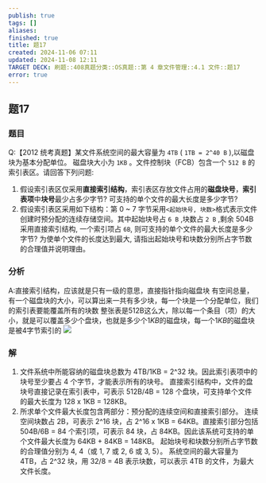 ```yaml
---
publish: true
tags: []
aliases: 
finished: true
title: 题17
created: 2024-11-06 07:11
updated: 2024-11-08 12:11
TARGET DECK: 刷题::408真题分类::OS真题::第 4 章文件管理::4.1 文件::题17
error: true
---
```

## 题17
### 题目
Q:【2012 统考真题】某文件系统空间的最大容量为 `4TB` ( `1TB = 2^40 B` ),以磁盘块为基本分配单位。
磁盘块大小为 `1KB` 。文件控制块（FCB）包含一个 `512 B` 的索引表区。请回答下列问题:
1. 假设索引表区仅采用**直接索引结构**，索引表区存放文件占用的**磁盘块号**，**索引表项**中**块号**最少占多少字节? 可支持的单个文件的最大长度是多少字节?
2. 假设索引表区采用如下结构：第 0 ~ 7 字节采用`<起始块号, 块数>`格式表示文件创建时预分配的连续存储空间。其中起始块号占 `6 B` ,块数占 `2 B` ,剩余 504B 采用直接索引结构, 一个索引项占 `6B`, 则可支持的单个文件的最大长度是多少字节? 为使单个文件的长度达到最大, 请指出起始块号和块数分别所占字节数的合理值并说明理由。
### 分析
A:直接索引结构，应该就是只有一级的意思，直接指针指向磁盘块
有空间总量，有一个磁盘块的大小，可以算出来一共有多少块，每一个块是一个分配单位，我们的索引表要能覆盖所有的块数
整张表是512B这么大，除以每一个条目（项）的大小，就是可以覆盖多少个盘块，也就是多少个$1KB$的磁盘块，每一个$1KB$的磁盘块是被4字节索引的
![](https://img.hwenyi.live/202411082006806.webp)
### 解
1. 文件系统中所能容纳的磁盘块总数为 4TB/1KB = 2^32 块。因此索引表项中的块号至少要占 4 个字节，才能表示所有的块号。
直接索引结构中，文件的盘块号直接记录在索引表中，可表示 512B/4B = 128 个盘块，可支持单个文件的最大长度为 128 x 1KB = 128KB。
2. 所求单个文件最大长度包含两部分：预分配的连续空间和直接索引部分。
连续空间块数占 2B，可表示 2^16 块，占 2^16 x 1KB = 64KB。直接索引部分包括 504B/6B = 84 个索引项，可表示 84 块，占 84KB。因此该系统可支持的单个文件最大长度为 64KB + 84KB = 148KB。
起始块号和块数分别所占字节数的合理值分别为 4, 4（或 1, 7 或 2, 6 或 3, 5）。
系统空间的最大容量为 4TB，占 2^32 块，用 32/8 = 4B 表示块数，可以表示 4TB 的文件，为最大文件长度。

